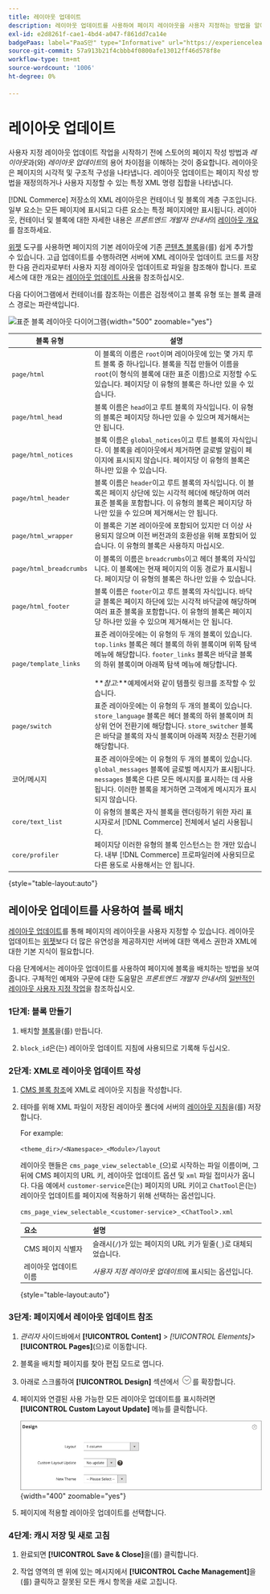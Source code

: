 ```yaml
---
title: 레이아웃 업데이트
description: 레이아웃 업데이트를 사용하여 페이지 레이아웃을 사용자 지정하는 방법을 알아봅니다.
exl-id: e2d8261f-cae1-4bd4-a047-f861dd7ca14e
badgePaas: label="PaaS만" type="Informative" url="https://experienceleague.adobe.com/en/docs/commerce/user-guides/product-solutions" tooltip="Adobe Commerce 온 클라우드 프로젝트(Adobe 관리 PaaS 인프라) 및 온프레미스 프로젝트에만 적용됩니다."
source-git-commit: 57a913b21f4cbbb4f0800afe13012ff46d578f8e
workflow-type: tm+mt
source-wordcount: '1006'
ht-degree: 0%

---
```


# 레이아웃 업데이트

사용자 지정 레이아웃 업데이트 작업을 시작하기 전에 스토어의 페이지 작성 방법과 *레이아웃*&#x200B;과(와) *레이아웃 업데이트*&#x200B;의 용어 차이점을 이해하는 것이 중요합니다. 레이아웃은 페이지의 시각적 및 구조적 구성을 나타냅니다. 레이아웃 업데이트는 페이지 작성 방법을 재정의하거나 사용자 지정할 수 있는 특정 XML 명령 집합을 나타냅니다.

[!DNL Commerce] 저장소의 XML 레이아웃은 컨테이너 및 블록의 계층 구조입니다. 일부 요소는 모든 페이지에 표시되고 다른 요소는 특정 페이지에만 표시됩니다. 레이아웃, 컨테이너 및 블록에 대한 자세한 내용은 _프론트엔드 개발자 안내서_&#x200B;의 [레이아웃 개요](https://developer.adobe.com/commerce/frontend-core/guide/layouts/)를 참조하세요.

[위젯](widgets.md) 도구를 사용하면 페이지의 기본 레이아웃에 기존 [콘텐츠 블록](blocks.md)을(를) 쉽게 추가할 수 있습니다. 고급 업데이트를 수행하려면 서버에 XML 레이아웃 업데이트 코드를 저장한 다음 관리자로부터 사용자 지정 레이아웃 업데이트로 파일을 참조해야 합니다. 프로세스에 대한 개요는 [레이아웃 업데이트 사용](layout-updates.md#place-a-block-using-layout-updates)을 참조하십시오.

다음 다이어그램에서 컨테이너를 참조하는 이름은 검정색이고 블록 유형 또는 블록 클래스 경로는 파란색입니다.

![표준 블록 레이아웃 다이어그램](./assets/page-layout-default.png){width="500" zoomable="yes"}

| 블록 유형 | 설명 |
|--- |--- |
| `page/html` | 이 블록의 이름은 `root`이며 레이아웃에 있는 몇 가지 루트 블록 중 하나입니다. 블록을 직접 만들어 이름을 `root`(이 형식의 블록에 대한 표준 이름)으로 지정할 수도 있습니다. 페이지당 이 유형의 블록은 하나만 있을 수 있습니다. |
| `page/html_head` | 블록 이름은 `head`이고 루트 블록의 자식입니다. 이 유형의 블록은 페이지당 하나만 있을 수 있으며 제거해서는 안 됩니다. |
| `page/html_notices` | 블록 이름은 `global_notices`이고 루트 블록의 자식입니다. 이 블록을 레이아웃에서 제거하면 글로벌 알림이 페이지에 표시되지 않습니다. 페이지당 이 유형의 블록은 하나만 있을 수 있습니다. |
| `page/html_header` | 블록 이름은 `header`이고 루트 블록의 자식입니다. 이 블록은 페이지 상단에 있는 시각적 헤더에 해당하며 여러 표준 블록을 포함합니다. 이 유형의 블록은 페이지당 하나만 있을 수 있으며 제거해서는 안 됩니다. |
| `page/html_wrapper` | 이 블록은 기본 레이아웃에 포함되어 있지만 더 이상 사용되지 않으며 이전 버전과의 호환성을 위해 포함되어 있습니다. 이 유형의 블록은 사용하지 마십시오. |
| `page/html_breadcrumbs` | 이 블록의 이름은 `breadcrumbs`이고 헤더 블록의 자식입니다. 이 블록에는 현재 페이지의 이동 경로가 표시됩니다. 페이지당 이 유형의 블록은 하나만 있을 수 있습니다. |
| `page/html_footer` | 블록 이름은 `footer`이고 루트 블록의 자식입니다. 바닥글 블록은 페이지 하단에 있는 시각적 바닥글에 해당하며 여러 표준 블록을 포함합니다. 이 유형의 블록은 페이지당 하나만 있을 수 있으며 제거해서는 안 됩니다. |
| `page/template_links` | 표준 레이아웃에는 이 유형의 두 개의 블록이 있습니다. `top.links` 블록은 헤더 블록의 하위 블록이며 위쪽 탐색 메뉴에 해당합니다. `footer_links` 블록은 바닥글 블록의 하위 블록이며 아래쪽 탐색 메뉴에 해당합니다. <br/><br/>**_참고:_**예제에서와 같이 템플릿 링크를 조작할 수 있습니다. |
| `page/switch` | 표준 레이아웃에는 이 유형의 두 개의 블록이 있습니다. `store_language` 블록은 헤더 블록의 하위 블록이며 최상위 언어 전환기에 해당합니다. `store_switcher` 블록은 바닥글 블록의 자식 블록이며 아래쪽 저장소 전환기에 해당합니다. |
| 코어/메시지 | 표준 레이아웃에는 이 유형의 두 개의 블록이 있습니다. `global_messages` 블록에 글로벌 메시지가 표시됩니다. `messages` 블록은 다른 모든 메시지를 표시하는 데 사용됩니다. 이러한 블록을 제거하면 고객에게 메시지가 표시되지 않습니다. |
| `core/text_list` | 이 유형의 블록은 자식 블록을 렌더링하기 위한 자리 표시자로서 [!DNL Commerce] 전체에서 널리 사용됩니다. |
| `core/profiler` | 페이지당 이러한 유형의 블록 인스턴스는 한 개만 있습니다. 내부 [!DNL Commerce] 프로파일러에 사용되므로 다른 용도로 사용해서는 안 됩니다. |

{style="table-layout:auto"}

## 레이아웃 업데이트를 사용하여 블록 배치

[레이아웃 업데이트](layout-updates.md)를 통해 페이지의 레이아웃을 사용자 지정할 수 있습니다. 레이아웃 업데이트는 [위젯](widgets.md)보다 더 많은 유연성을 제공하지만 서버에 대한 액세스 권한과 XML에 대한 기본 지식이 필요합니다.

다음 단계에서는 레이아웃 업데이트를 사용하여 페이지에 블록을 배치하는 방법을 보여 줍니다. 구체적인 예제와 구문에 대한 도움말은 _프론트엔드 개발자 안내서_&#x200B;의 [일반적인 레이아웃 사용자 지정 작업](https://developer.adobe.com/commerce/frontend-core/guide/layouts/)을 참조하십시오.

### 1단계: 블록 만들기

1. 배치할 [블록](block-add.md)을(를) 만듭니다.

1. `block_id`은(는) 레이아웃 업데이트 지침에 사용되므로 기록해 두십시오.

### 2단계: XML로 레이아웃 업데이트 작성

1. [CMS 블록 참조](https://developer.adobe.com/commerce/frontend-core/guide/layouts/xml-manage/)에 XML로 레이아웃 지침을 작성합니다.

1. 테마를 위해 XML 파일이 저장된 레이아웃 폴더에 서버의 [레이아웃 지침](https://developer.adobe.com/commerce/frontend-core/guide/layouts/xml-instructions/)을(를) 저장합니다.

   For example:

   `<theme_dir>/<Namespace>_<Module>/layout`

   레이아웃 핸들은 `cms_page_view_selectable_`(으)로 시작하는 파일 이름이며, 그 뒤에 CMS 페이지의 URL 키, 레이아웃 업데이트 옵션 및 `xml` 파일 접미사가 옵니다. 다음 예에서 `customer-service`은(는) 페이지의 URL 키이고 `ChatTool`은(는) 레이아웃 업데이트를 페이지에 적용하기 위해 선택하는 옵션입니다.

   `cms_page_view_selectable_`&lt;`customer-service`>`_`&lt;`ChatTool`>`.xml`

   | 요소 | 설명 |
   |--- |--- |
   | CMS 페이지 식별자 | 슬래시(`/`)가 있는 페이지의 URL 키가 밑줄(`_`)로 대체되었습니다. |
   | 레이아웃 업데이트 이름 | _사용자 지정 레이아웃 업데이트_&#x200B;에 표시되는 옵션입니다. |

   {style="table-layout:auto"}

### 3단계: 페이지에서 레이아웃 업데이트 참조

1. _관리자_ 사이드바에서 **[!UICONTROL Content]** > _[!UICONTROL Elements]_>**[!UICONTROL Pages]**(으)로 이동합니다.

1. 블록을 배치할 페이지를 찾아 편집 모드로 엽니다.

1. 아래로 스크롤하여 **[!UICONTROL Design]** 섹션에서 ![확장 선택기](../assets/icon-display-expand.png)를 확장합니다.

1. 페이지와 연결된 사용 가능한 모든 레이아웃 업데이트를 표시하려면 **[!UICONTROL Custom Layout Update]** 메뉴를 클릭합니다.

   ![사용자 지정 레이아웃 업데이트 목록](./assets/page-design-custom-layout-update.png){width="400" zoomable="yes"}

1. 페이지에 적용할 레이아웃 업데이트를 선택합니다.

### 4단계: 캐시 저장 및 새로 고침

1. 완료되면 **[!UICONTROL Save & Close]**&#x200B;을(를) 클릭합니다.

1. 작업 영역의 맨 위에 있는 메시지에서 **[!UICONTROL Cache Management]**&#x200B;을(를) 클릭하고 잘못된 모든 캐시 항목을 새로 고칩니다.

